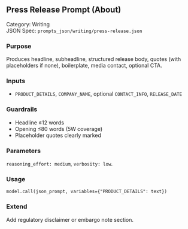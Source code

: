## Press Release Prompt (About)

Category: Writing  
JSON Spec: `prompts_json/writing/press-release.json`

### Purpose
Produces headline, subheadline, structured release body, quotes (with placeholders if none), boilerplate, media contact, optional CTA.

### Inputs
- `PRODUCT_DETAILS`, `COMPANY_NAME`, optional `CONTACT_INFO`, `RELEASE_DATE`

### Guardrails
- Headline ≤12 words
- Opening ≤80 words (5W coverage)
- Placeholder quotes clearly marked

### Parameters
`reasoning_effort: medium`, `verbosity: low`.

### Usage
```
model.call(json_prompt, variables={"PRODUCT_DETAILS": text})
```

### Extend
Add regulatory disclaimer or embargo note section.